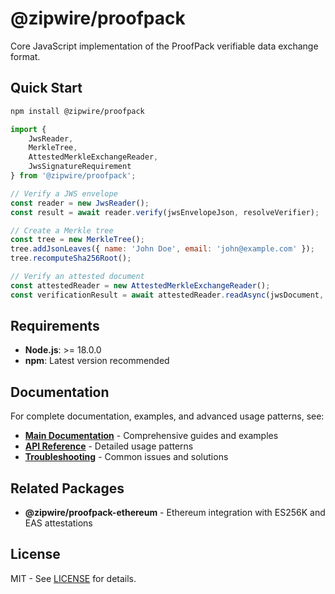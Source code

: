 # @zipwire/proofpack

Core JavaScript implementation of the ProofPack verifiable data exchange format.

## Quick Start

```bash
npm install @zipwire/proofpack
```

```javascript
import { 
    JwsReader, 
    MerkleTree, 
    AttestedMerkleExchangeReader,
    JwsSignatureRequirement 
} from '@zipwire/proofpack';

// Verify a JWS envelope
const reader = new JwsReader();
const result = await reader.verify(jwsEnvelopeJson, resolveVerifier);

// Create a Merkle tree
const tree = new MerkleTree();
tree.addJsonLeaves({ name: 'John Doe', email: 'john@example.com' });
tree.recomputeSha256Root();

// Verify an attested document
const attestedReader = new AttestedMerkleExchangeReader();
const verificationResult = await attestedReader.readAsync(jwsDocument, verificationContext);
```

## Requirements

- **Node.js**: >= 18.0.0
- **npm**: Latest version recommended

## Documentation

For complete documentation, examples, and advanced usage patterns, see:

- **[Main Documentation](../README.md)** - Comprehensive guides and examples
- **[API Reference](../README.md#detailed-usage-patterns)** - Detailed usage patterns
- **[Troubleshooting](../README.md#troubleshooting-guide)** - Common issues and solutions

## Related Packages

- **@zipwire/proofpack-ethereum** - Ethereum integration with ES256K and EAS attestations

## License

MIT - See [LICENSE](../../../LICENSE) for details. 